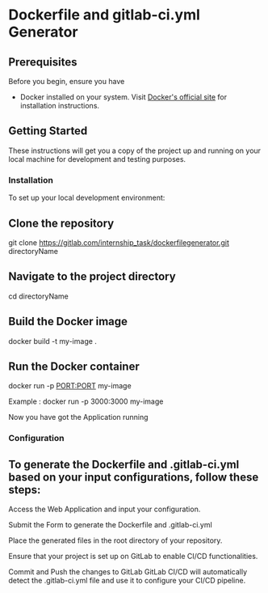 # Dockerfile and gitlab-ci.yml Generator

## Prerequisites
Before you begin, ensure you have
- Docker installed on your system. Visit [Docker's official site](https://www.docker.com/get-started) for installation instructions.

## Getting Started

These instructions will get you a copy of the project up and running on your local machine for development and testing purposes.

### Installation

To set up your local development environment:

## Clone the repository

   git clone https://gitlab.com/internship_task/dockerfilegenerator.git directoryName

## Navigate to the project directory 
   cd directoryName

## Build the Docker image 
   docker build -t my-image .

## Run the Docker container 
docker run -p <PORT:PORT> my-image

Example : docker run -p 3000:3000 my-image

Now you have got the Application running 

### Configuration

## To generate the Dockerfile and .gitlab-ci.yml based on your input configurations, follow these steps:

Access the Web Application and input your configuration. 
 
Submit the Form to generate the Dockerfile and .gitlab-ci.yml

Place the generated files in the root directory of your repository.

Ensure that your project is set up on GitLab to enable CI/CD functionalities.

Commit and Push the changes to GitLab GitLab CI/CD will automatically detect the .gitlab-ci.yml file and use it to configure your CI/CD pipeline.